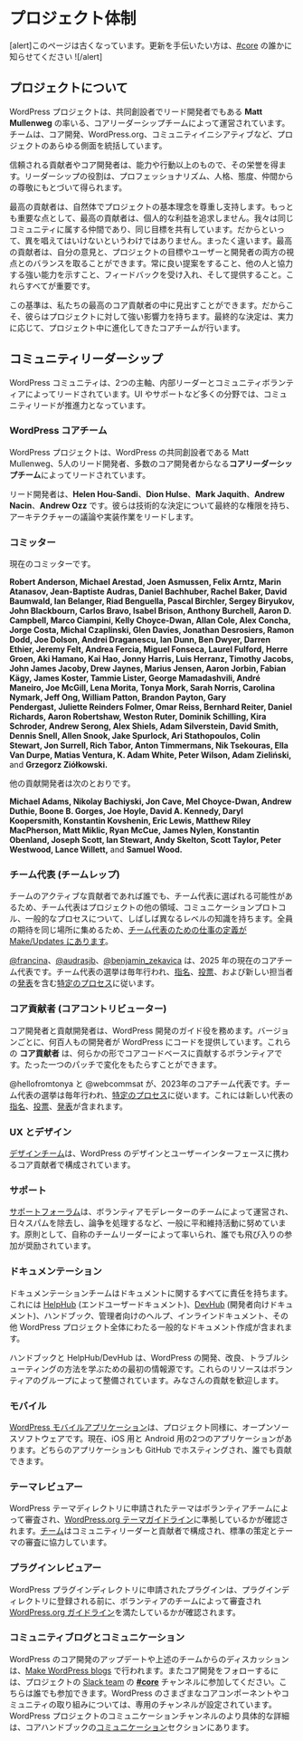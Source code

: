 <!--
# Project Organization
-->

# プロジェクト体制

<!--
This page is out of date. Let someone in [#core](https://wordpress.slack.com/messages/C02RQBWTW) know if you want to help update it!
-->

\[alert\]このページは古くなっています。更新を手伝いたい方は、[#core](https://wordpress.slack.com/messages/C02RQBWTW) の誰かに知らせてください !\[/alert\]

<!--
## About the Project
-->

## プロジェクトについて

<!--
The WordPress project is run by a core leadership team and led by co-founder and lead developer **Matt Mullenweg**. The team governs all aspects of the project, including core development, WordPress.org, and community initiatives.
-->

WordPress プロジェクトは、共同創設者でリード開発者でもある **Matt Mullenweg** の率いる、コアリーダーシップチームによって運営されています。チームは、コア開発、WordPress.org、コミュニティイニシアティブなど、プロジェクトのあらゆる側面を統括しています。

<!--
Trusted contributors and core developers earn their stripes on more than their abilities and actions. Leadership roles are earned on the basis of professionalism, personality, attitude, and respect among peers.
-->

信頼される貢献者やコア開発者は、能力や行動以上のもので、その栄誉を得ます。リーダーシップの役割は、プロフェッショナリズム、人格、態度、仲間からの尊敬にもとづいて得られます。

<!--
The best contributors naturally respect and subscribe to the project’s core philosophies. A lack of a personal agenda is paramount: we’re all a part of the same community and we all share common goals. This doesn’t mean you can’t have an opinion – far from it. The best contributors can balance their opinions with the goals of the project and the perspectives of both users and developers. Offering consistently good suggestions, demonstrating a strong ability to collaborate with others, and being able to accept (and provide) feedback are all important.
-->

最高の貢献者は、自然体でプロジェクトの基本理念を尊重し支持します。もっとも重要な点として、最高の貢献者は、個人的な利益を追求しません。我々は同じコミュニティに属する仲間であり、同じ目標を共有しています。だからといって、異を唱えてはいけないというわけではありません。まったく違います。最高の貢献者は、自分の意見と、プロジェクトの目標やユーザーと開発者の両方の視点とのバランスを取ることができます。常に良い提案をすること、他の人と協力する強い能力を示すこと、フィードバックを受け入れ、そして提供すること。これらすべてが重要です。

<!--
You can identify these standards in some of our best core contributors, and that’s why they have strong influence over the project. Final decisions are made by the core team, which has evolved over the life of the project based on merit.
-->

この基準は、私たちの最高のコア貢献者の中に見出すことができます。だからこそ、彼らはプロジェクトに対して強い影響力を持ちます。最終的な決定は、実力に応じて、プロジェクト中に進化してきたコアチームが行います。

<!--
## Community Leadership
-->

## コミュニティリーダーシップ

<!--
The WordPress community is led via two main avenues: the Internal Leads and the Community Volunteers. In many areas, such as UI and Support, the Community Leads are the driving force.
-->

WordPress コミュニティは、2つの主軸、内部リーダーとコミュニティボランティアによってリードされています。UI やサポートなど多くの分野では、コミュニティリードが推進力となっています。

<!--
### The WordPress Core Team
-->

### WordPress コアチーム

<!--
The WordPress project is led by the **core leadership team**, which consists of WordPress co-founder Matt Mullenweg, five lead developers, and a number of core developers.
-->

WordPress プロジェクトは、WordPress の共同創設者である Matt Mullenweg、5人のリード開発者、多数のコア開発者からなる**コアリーダーシップチーム**によってリードされています。

<!--
The lead developers are **Helen Hou-Sandi**, **Dion Hulse**, **Mark Jaquith**, **Andrew Nacin**, and **Andrew Ozz**. These developers have final authority on technical decisions, and lead architecture discussions and implementation efforts.
-->

リード開発者は、**Helen Hou-Sandi**、**Dion Hulse**、**Mark Jaquith**、**Andrew Nacin**、**Andrew Ozz** です。彼らは技術的な決定について最終的な権限を持ち、アーキテクチャーの議論や実装作業をリードします。

<!--
### Committers
-->

### コミッター

<!--
Current committers include:
-->

現在のコミッターです。

**Robert Anderson, Michael Arestad, Joen Asmussen, Felix Arntz, Marin Atanasov, Jean-Baptiste Audras, Daniel Bachhuber, Rachel Baker, David Baumwald, Ian Belanger, Riad Benguella, Pascal Birchler, Sergey Biryukov, John Blackbourn, Carlos Bravo, Isabel Brison, Anthony Burchell, Aaron D. Campbell, Marco Ciampini, Kelly Choyce-Dwan, Allan Cole, Alex Concha, Jorge Costa, Michal Czaplinski, Glen Davies, Jonathan Desrosiers, Ramon Dodd, Joe Dolson, Andrei Draganescu, Ian Dunn, Ben Dwyer, Darren Ethier, Jeremy Felt, Andrea Fercia, Miguel Fonseca, Laurel Fulford, Herre Groen, Aki Hamano, Kai Hao, Jonny Harris, Luis Herranz, Timothy Jacobs, John James Jacoby, Drew Jaynes, Marius Jensen, Aaron Jorbin, Fabian Kägy, James Koster, Tammie Lister, George Mamadashvili, André Maneiro, Joe McGill, Lena Morita, Tonya Mork, Sarah Norris, Carolina Nymark, Jeff Ong, William Patton, Brandon Payton, Gary Pendergast, Juliette Reinders Folmer, Omar Reiss, Bernhard Reiter, Daniel Richards, Aaron Robertshaw, Weston Ruter, Dominik Schilling, Kira Schroder, Andrew Serong, Alex Shiels, Adam Silverstein, David Smith, Dennis Snell, Allen Snook, Jake Spurlock, Ari Stathopoulos, Colin Stewart, Jon Surrell, Rich Tabor, Anton Timmermans, Nik Tsekouras, Ella Van Durpe, Matias Ventura, K. Adam White, Peter Wilson, Adam Zieliński,** and **Grzegorz Ziółkowski.**

<!--
Other contributing developers include:
-->

他の貢献開発者は次のとおりです。

**Michael Adams, Nikolay Bachiyski, Jon Cave, Mel Choyce-Dwan, Andrew Duthie, Boone B. Gorges, Joe Hoyle, David A. Kennedy, Daryl Koopersmith, Konstantin Kovshenin, Eric Lewis, Matthew Riley MacPherson, Matt Miklic, Ryan McCue, James Nylen, Konstantin Obenland, Joseph Scott, Ian Stewart, Andy Skelton, Scott Taylor, Peter Westwood, Lance Willett,** and **Samuel Wood.**

<!--
*Note that the most current list of committers can be viewed [in code](https://meta.trac.wordpress.org/browser/sites/trunk/trac.wordpress.org/templates/core/site-specific.html) and [on GitHub](https://github.com/orgs/WordPress/teams/wordpress-core).*
-->

<!--
最新のコミッター リストは[コード内](https://meta.trac.wordpress.org/browser/sites/trunk/trac.wordpress.org/templates/core/site-specific.html)および [GitHub](https://github.com/orgs/WordPress/teams/wordpress-core) で確認できます。
-->

<!--
### Team Reps
-->

### チーム代表 (チームレップ)

<!--
Since anyone who is an active contributor on a team can be elected as team rep, team reps will often have different levels of familiarity with other areas of the project, communication protocols, and general processes. To get everyone’s expectations in the same place, the [“job description” for team reps is located on Make/Updates](https://make.wordpress.org/updates/team-reps/).
-->

チームのアクティブな貢献者であれば誰でも、チーム代表に選ばれる可能性があるため、チーム代表はプロジェクトの他の領域、コミュニケーションプロトコル、一般的なプロセスについて、しばしば異なるレベルの知識を持ちます。全員の期待を同じ場所に集めるため、[チーム代表のための仕事の定義が Make/Updates にあります](https://make.wordpress.org/updates/team-reps/)。

<!--
[@francina](https://profiles.wordpress.org/francina/), [@audrasjb](https://profiles.wordpress.org/audrasjb/) and [@benjamin\_zekavica](https://profiles.wordpress.org/benjamin_zekavica/) are the current Core Team Reps for 2025. Team Rep elections happen every year and follow a [specific process](https://make.wordpress.org/core/2020/04/17/proposal-core-team-rep-elections/) that includes [nominations](https://make.wordpress.org/core/2020/04/29/nominations-for-core-team-reps/), [voting](https://make.wordpress.org/core/2020/05/15/core-team-reps-submit-your-votes/), and [announcing](https://make.wordpress.org/core/2020/06/03/core-team-reps-for-2020-and-beyond/) the new reps.
-->

[@francina](https://profiles.wordpress.org/francina/)、[@audrasjb](https://profiles.wordpress.org/audrasjb/)、[@benjamin\_zekavica](https://profiles.wordpress.org/benjamin_zekavica/) は、2025 年の現在のコアチーム代表です。チーム代表の選挙は毎年行われ、[指名](https://make.wordpress.org/core/2020/04/29/nominations-for-core-team-reps/)、[投票](https://make.wordpress.org/core/2020/05/15/core-team-reps-submit-your-votes/)、および新しい担当者の[発表](https://make.wordpress.org/core/2020/06/03/core-team-reps-for-2020-and-beyond/)を含む[特定のプロセス](https://make.wordpress.org/core/2020/04/17/proposal-core-team-rep-elections/)に従います。

<!--
### Core Contributors
-->

### コア貢献者 (コアコントリビューター)

<!--
The core and contributing developers serve as guides for WordPress development. With every version, hundreds of developers contribute code to WordPress. These **core contributors** are volunteers who contribute to the core codebase in some way. All it takes is a single patch to make a difference.
-->

コア開発者と貢献開発者は、WordPress 開発のガイド役を務めます。バージョンごとに、何百人もの開発者が WordPress にコードを提供しています。これらの **コア貢献者** は、何らかの形でコアコードベースに貢献するボランティアです。たった一つのパッチで変化をもたらすことができます。

<!--
@hellofromtonya and @webcommsat are the current Core Team Reps for 2023. Team Rep elections happen every years and follow a [specific process](https://make.wordpress.org/core/2020/04/17/proposal-core-team-rep-elections/) that includes [nominations](https://make.wordpress.org/core/2020/04/29/nominations-for-core-team-reps/), [voting](https://make.wordpress.org/core/2020/05/15/core-team-reps-submit-your-votes/), and [announcing](https://make.wordpress.org/core/2020/06/03/core-team-reps-for-2020-and-beyond/) the new reps.
-->

@hellofromtonya と @webcommsat が、2023年のコアチーム代表です。チーム代表の選挙は毎年行われ、[特定のプロセス](https://make.wordpress.org/core/2020/04/17/proposal-core-team-rep-elections/)に従います。これには新しい代表の[指名](https://make.wordpress.org/core/2020/04/29/nominations-for-core-team-reps/)、[投票](https://make.wordpress.org/core/2020/05/15/core-team-reps-submit-your-votes/)、[発表](https://make.wordpress.org/core/2020/06/03/core-team-reps-for-2020-and-beyond/)が含まれます。

<!--
### UX and Design
-->

### UX とデザイン

<!--
The [design team](https://make.wordpress.org/ui/) is made up of core contributors who work on the design and user interface of WordPress.
-->

[デザインチーム](https://make.wordpress.org/ui/)は、WordPress のデザインとユーザーインターフェースに携わるコア貢献者で構成されています。

<!--
### Support
-->

### サポート

<!--
The [support forums](https://wordpress.org/support/) are run by a team of volunteer moderators who remove spam, handle disputes, and generally keep the peace. They are led primarily by a self-appointed team leader and everyone is encouraged to jump in.
-->

[サポートフォーラム](https://wordpress.org/support/)は、ボランティアモデレーターのチームによって運営され、日々スパムを除去し、論争を処理するなど、一般に平和維持活動に努めています。原則として、自称のチームリーダーによって率いられ、誰でも飛び入りの参加が奨励されています。

<!--
### Documentation
-->

### ドキュメンテーション

<!--
The Documentation team is responsible for all things documentation, including [HelpHub](https://wordpress.org/support) (end-users documentation), [DevHub](https://developer.wordpress.org) (developer-oriented documentation), handbooks, admin help, inline docs, and other general wordsmithing across the WordPress project.
-->

ドキュメンテーションチームはドキュメントに関するすべてに責任を持ちます。これには [HelpHub](https://wordpress.org/support) (エンドユーザードキュメント)、[DevHub](https://developer.wordpress.org) (開発者向けドキュメント)、ハンドブック、管理者向けのヘルプ、インラインドキュメント、その他 WordPress プロジェクト全体にわたる一般的なドキュメント作成が含まれます。

<!--
This handbook and HelpHub/DevHub are the primary sources of information for learning how to develop, improve, and troubleshoot WordPress. These resources are curated by a group of volunteers. Everyone is welcome to contribute.
-->

ハンドブックと HelpHub/DevHub は、WordPress の開発、改良、トラブルシューティングの方法を学ぶための最初の情報源です。これらのリソースはボランティアのグループによって整備されています。みなさんの貢献を歓迎します。

<!--
### Mobile
-->

### モバイル

<!--
The [WordPress mobile applications](https://apps.wordpress.org/) are open source software, just like the project. There are two applications currently for iOS and Android. Both apps are hosted on GitHub where anyone can contribute.
-->

[WordPress モバイルアプリケーション](https://apps.wordpress.org/)は、プロジェクト同様に、オープンソースソフトウェアです。現在、iOS 用と Android 用の2つのアプリケーションがあります。どちらのアプリケーションも GitHub でホスティングされ、誰でも貢献できます。

<!--
### Theme Reviewers
-->

### テーマレビュアー

<!--
Themes submitted to the WordPress Themes Directory are reviewed by a team of volunteers to ensure compliance with the [WordPress.org theme guidelines](https://make.wordpress.org/themes/handbook/). The [team](https://make.wordpress.org/themes/handbook/the-team/members/) is made up of community leaders and contributors who work together on developing standards and reviewing themes.
-->

WordPress テーマディレクトリに申請されたテーマはボランティアチームによって審査され、[WordPress.org テーマガイドライン](https://make.wordpress.org/themes/handbook/)に準拠しているかが確認されます。[チーム](https://make.wordpress.org/themes/handbook/the-team/members/)はコミュニティリーダーと貢献者で構成され、標準の策定とテーマの審査に協力しています。

<!--
### Plugin Reviewers
-->

### プラグインレビュアー

<!--
Plugins submitted to the WordPress Plugins Directory are reviewed by a team of volunteers to ensure they meet [WordPress.org guidelines](https://developer.wordpress.org/plugins/wordpress-org/detailed-plugin-guidelines/) before being included in the plugin directory.
-->

WordPress プラグインディレクトリに申請されたプラグインは、プラグインディレクトリに登録される前に、ボランティアのチームによって審査され [WordPress.org ガイドライン](https://developer.wordpress.org/plugins/wordpress-org/detailed-plugin-guidelines/)を満たしているかが確認されます。

<!--
### Community Blogs and Communication
-->

### コミュニティブログとコミュニケーション

<!--
WordPress core development updates and discussion from the teams above happen on the [Make WordPress blogs.](http://make.wordpress.org) You can also follow core development by joining the **[#core](https://make.wordpress.org/core/tag/core/)** channel on the project’s [Slack team](https://make.wordpress.org/chat/), which is open for anyone to join. Dedicated channels are set up for various WordPress core components and community initiatives. A more specific breakdown of the WordPress project’s communication channels is available in the [Communication](https://make.wordpress.org/core/handbook/about/communication/) section of the Core Handbook.
-->

WordPress のコア開発のアップデートや上述のチームからのディスカッションは、[Make WordPress blogs](http://make.wordpress.org) で行われます。またコア開発をフォローするには、プロジェクトの [Slack team](https://make.wordpress.org/chat/) の **[#core](https://make.wordpress.org/core/tag/core/)** チャンネルに参加してください。こちらは誰でも参加できます。WordPress のさまざまなコアコンポーネントやコミュニティの取り組みについては、専用のチャンネルが設定されています。WordPress プロジェクトのコミュニケーションチャンネルのより具体的な詳細は、コアハンドブックの[コミュニケーション](https://ja.wordpress.org/team/handbook/core/about/communication/)セクションにあります。

